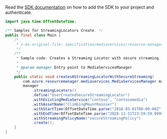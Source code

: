 Read the [SDK documentation](https://github.com/Azure/azure-sdk-for-java/blob/azure-resourcemanager-mediaservices_1.1.0-beta.3/sdk/mediaservices/azure-resourcemanager-mediaservices/README.md) on how to add the SDK to your project and authenticate.

```java
import java.time.OffsetDateTime;

/** Samples for StreamingLocators Create. */
public final class Main {
    /*
     * x-ms-original-file: specification/mediaservices/resource-manager/Microsoft.Media/stable/2021-11-01/examples/streaming-locators-create-secure.json
     */
    /**
     * Sample code: Creates a Streaming Locator with secure streaming.
     *
     * @param manager Entry point to MediaServicesManager.
     */
    public static void createsAStreamingLocatorWithSecureStreaming(
        com.azure.resourcemanager.mediaservices.MediaServicesManager manager) {
        manager
            .streamingLocators()
            .define("UserCreatedSecureStreamingLocator")
            .withExistingMediaService("contoso", "contosomedia")
            .withAssetName("ClimbingMountRainier")
            .withStartTime(OffsetDateTime.parse("2018-03-01T00:00:00Z"))
            .withEndTime(OffsetDateTime.parse("2028-12-31T23:59:59.9999999Z"))
            .withStreamingPolicyName("secureStreamingPolicy")
            .create();
    }
}
```
